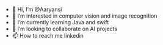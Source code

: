 - 👋 Hi, I’m @Aaryansi
- 👀 I’m interested in computer vision and image recognition
- 🌱 I’m currently learning Java and swift
- 💞️ I’m looking to collaborate on AI projects
- 📫 How to reach me linkedin

